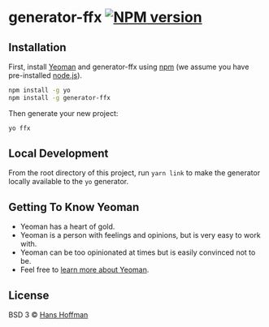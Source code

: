 # generator-ffx [![NPM version][npm-image]][npm-url]

>

## Installation

First, install [Yeoman](http://yeoman.io) and generator-ffx using [npm](https://www.npmjs.com/) (we assume you have pre-installed [node.js](https://nodejs.org/)).

```bash
npm install -g yo
npm install -g generator-ffx
```

Then generate your new project:

```bash
yo ffx
```

## Local Development

From the root directory of this project, run `yarn link` to make the generator locally available to the `yo` generator.

## Getting To Know Yeoman

- Yeoman has a heart of gold.
- Yeoman is a person with feelings and opinions, but is very easy to work with.
- Yeoman can be too opinionated at times but is easily convinced not to be.
- Feel free to [learn more about Yeoman](http://yeoman.io/).

## License

BSD 3 © [Hans Hoffman]()

[npm-image]: https://badge.fury.io/js/generator-ffx.svg
[npm-url]: https://npmjs.org/package/generator-ffx
